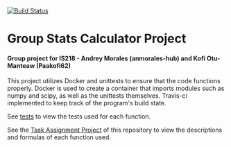 [![Build Status](https://travis-ci.org/anmorales-hub/groupStatCalc.svg?branch=master)](https://travis-ci.org/anmorales-hub/groupStatCalc)

<h1>Group Stats Calculator Project</h1>
<h4>Group project for IS218 - Andrey Morales (anmorales-hub) and Kofi Otu-Manteaw (Paakofi62)</h4>

This project utilizes Docker and unittests to ensure that the code functions properly. Docker is used to create a container that imports modules such as numpy and scipy, as well as the unittests themselves. Travis-ci implemented to keep track of the program's build state.

See [tests](https://github.com/anmorales-hub/groupStatCalc/tree/master/Tests) to view the tests used for each function.

See the [Task Assignment Project](https://github.com/anmorales-hub/groupStatCalc/projects/1) of this repository to view the descriptions and formulas of each function used.
